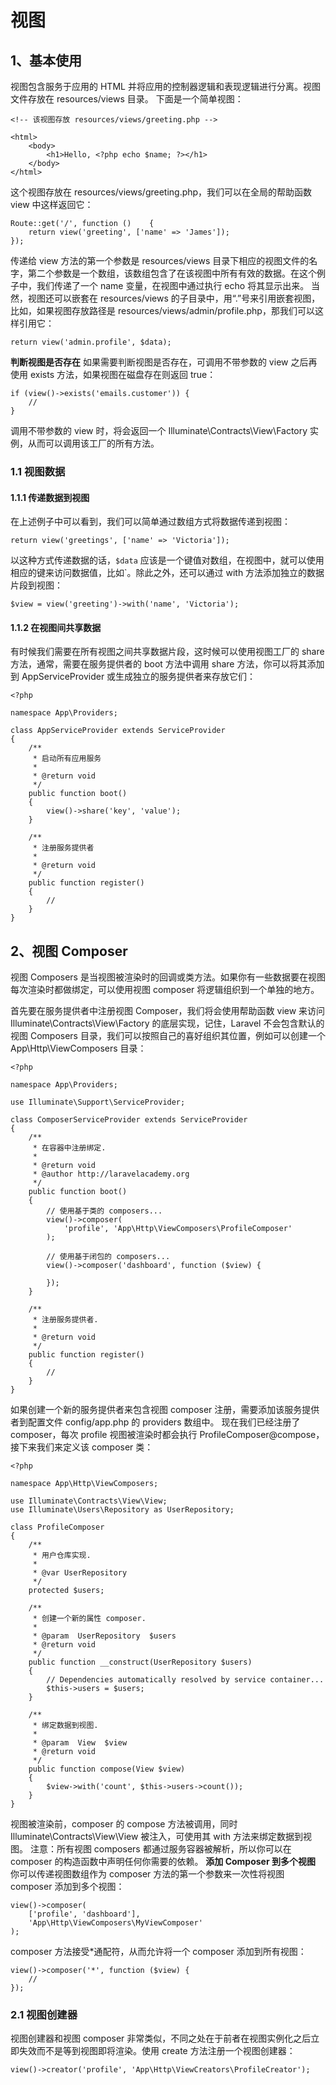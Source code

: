 # 视图

## 1、基本使用
视图包含服务于应用的 HTML 并将应用的控制器逻辑和表现逻辑进行分离。视图文件存放在 resources/views 目录。
下面是一个简单视图：

```
<!-- 该视图存放 resources/views/greeting.php -->

<html>
    <body>
        <h1>Hello, <?php echo $name; ?></h1>
    </body>
</html>
```

这个视图存放在 resources/views/greeting.php，我们可以在全局的帮助函数 view 中这样返回它：

```
Route::get('/', function ()    {
    return view('greeting', ['name' => 'James']);
});
```

传递给 view 方法的第一个参数是 resources/views 目录下相应的视图文件的名字，第二个参数是一个数组，该数组包含了在该视图中所有有效的数据。在这个例子中，我们传递了一个 name 变量，在视图中通过执行 echo 将其显示出来。
当然，视图还可以嵌套在 resources/views 的子目录中，用“.”号来引用嵌套视图，比如，如果视图存放路径是 resources/views/admin/profile.php，那我们可以这样引用它：

```
return view('admin.profile', $data);
```

**判断视图是否存在**
如果需要判断视图是否存在，可调用不带参数的 view 之后再使用 exists 方法，如果视图在磁盘存在则返回 true：

```
if (view()->exists('emails.customer')) {
    //
}
```

调用不带参数的 view 时，将会返回一个 Illuminate\Contracts\View\Factory 实例，从而可以调用该工厂的所有方法。

### 1.1 视图数据

#### 1.1.1 传递数据到视图
在上述例子中可以看到，我们可以简单通过数组方式将数据传递到视图：

```
return view('greetings', ['name' => 'Victoria']);
```

以这种方式传递数据的话，`$data` 应该是一个键值对数组，在视图中，就可以使用相应的键来访问数据值，比如<?php echo `$key; ?>`。除此之外，还可以通过 with 方法添加独立的数据片段到视图：

```
$view = view('greeting')->with('name', 'Victoria');
```

#### 1.1.2 在视图间共享数据
有时候我们需要在所有视图之间共享数据片段，这时候可以使用视图工厂的 share 方法，通常，需要在服务提供者的 boot 方法中调用 share 方法，你可以将其添加到 AppServiceProvider 或生成独立的服务提供者来存放它们：

```
<?php

namespace App\Providers;

class AppServiceProvider extends ServiceProvider
{
    /**
     * 启动所有应用服务
     *
     * @return void
     */
    public function boot()
    {
        view()->share('key', 'value');
    }

    /**
     * 注册服务提供者
     *
     * @return void
     */
    public function register()
    {
        //
    }
}
```

## 2、视图 Composer
视图 Composers 是当视图被渲染时的回调或类方法。如果你有一些数据要在视图每次渲染时都做绑定，可以使用视图 composer 将逻辑组织到一个单独的地方。

首先要在服务提供者中注册视图 Composer，我们将会使用帮助函数 view 来访问 Illuminate\Contracts\View\Factory 的底层实现，记住，Laravel 不会包含默认的视图 Composers 目录，我们可以按照自己的喜好组织其位置，例如可以创建一个 App\Http\ViewComposers 目录：

```
<?php

namespace App\Providers;

use Illuminate\Support\ServiceProvider;

class ComposerServiceProvider extends ServiceProvider
{
    /**
     * 在容器中注册绑定.
     *
     * @return void
     * @author http://laravelacademy.org
     */
    public function boot()
    {
        // 使用基于类的 composers...
        view()->composer(
            'profile', 'App\Http\ViewComposers\ProfileComposer'
        );

        // 使用基于闭包的 composers...
        view()->composer('dashboard', function ($view) {

        });
    }

    /**
     * 注册服务提供者.
     *
     * @return void
     */
    public function register()
    {
        //
    }
}
```

如果创建一个新的服务提供者来包含视图 composer 注册，需要添加该服务提供者到配置文件 config/app.php 的 providers 数组中。
现在我们已经注册了 composer，每次 profile 视图被渲染时都会执行 ProfileComposer@compose，接下来我们来定义该 composer 类：

```
<?php

namespace App\Http\ViewComposers;

use Illuminate\Contracts\View\View;
use Illuminate\Users\Repository as UserRepository;

class ProfileComposer
{
    /**
     * 用户仓库实现.
     *
     * @var UserRepository
     */
    protected $users;

    /**
     * 创建一个新的属性 composer.
     *
     * @param  UserRepository  $users
     * @return void
     */
    public function __construct(UserRepository $users)
    {
        // Dependencies automatically resolved by service container...
        $this->users = $users;
    }

    /**
     * 绑定数据到视图.
     *
     * @param  View  $view
     * @return void
     */
    public function compose(View $view)
    {
        $view->with('count', $this->users->count());
    }
}
```

视图被渲染前，composer 的 compose 方法被调用，同时 Illuminate\Contracts\View\View 被注入，可使用其 with 方法来绑定数据到视图。
注意：所有视图 composers 都通过服务容器被解析，所以你可以在 composer 的构造函数中声明任何你需要的依赖。
**添加 Composer 到多个视图**
你可以传递视图数组作为 composer 方法的第一个参数来一次性将视图 composer 添加到多个视图：

```
view()->composer(
    ['profile', 'dashboard'],
    'App\Http\ViewComposers\MyViewComposer'
);
```

composer 方法接受*通配符，从而允许将一个 composer 添加到所有视图：

```
view()->composer('*', function ($view) {
    //
});
```

### 2.1 视图创建器
视图创建器和视图 composer 非常类似，不同之处在于前者在视图实例化之后立即失效而不是等到视图即将渲染。使用 create 方法注册一个视图创建器：

```
view()->creator('profile', 'App\Http\ViewCreators\ProfileCreator');
```